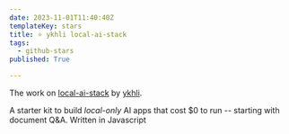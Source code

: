 ```yaml
---
date: 2023-11-01T11:40:40Z
templateKey: stars
title: ⭐ ykhli local-ai-stack
tags:
  - github-stars
published: True

---
```


The work on [local-ai-stack](https://github.com/ykhli/local-ai-stack) by [ykhli](https://github.com/ykhli).

A starter kit to build *local-only* AI apps that cost $0 to run -- starting with document Q&A. Written in Javascript
